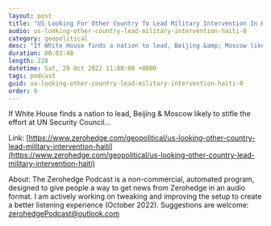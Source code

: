 ```yaml
---
layout: post
title: "US Looking For Other Country To Lead Military Intervention In Haiti"
audio: us-looking-other-country-lead-military-intervention-haiti-0
category: geopolitical
desc: "If White House finds a nation to lead, Beijing &amp; Moscow likely to stifle the effort at UN Security Council..."
duration: 00:03:48
length: 228
datetime: Sat, 29 Oct 2022 11:00:00 +0000
tags: podcast
guid: us-looking-other-country-lead-military-intervention-haiti-0
order: 0
---
```

If White House finds a nation to lead, Beijing &amp; Moscow likely to stifle the effort at UN Security Council...

Link: [https://www.zerohedge.com/geopolitical/us-looking-other-country-lead-military-intervention-haiti](https://www.zerohedge.com/geopolitical/us-looking-other-country-lead-military-intervention-haiti)

About: The Zerohedge Podcast is a non-commercial, automated program, designed to give people a way to get news from Zerohedge in an audio format.  I am actively working on tweaking and improving the setup to create a better listening experience (October 2022).  Suggestions are welcome: [zerohedgePodcast@outlook.com](mailto:zerohedgePodcast@outlook.com)